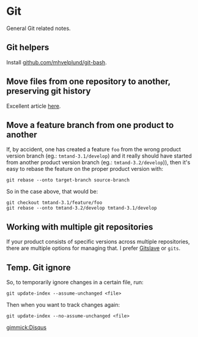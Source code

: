 # Git

General Git related notes.

## Git helpers

Install [github.com/mhvelplund/git-bash](https://github.com/mhvelplund/git-bash).

## Move files from one repository to another, preserving git history

Excellent article [here](https://medium.com/@ayushya/move-directory-from-one-repository-to-another-preserving-git-history-d210fa049d4b).

## Move a feature branch from one product to another

If, by accident, one has created a feature ``foo`` from the wrong product 
version branch (eg.: ``tmtand-3.1/develop``) and it really should have started
from another product version branch (eg.: ``tmtand-3.2/develop``)), then it's
easy to rebase the feature on the proper product version with:

    git rebase --onto target-branch source-branch

So in the case above, that would be:

    git checkout tmtand-3.1/feature/foo
    git rebase --onto tmtand-3.2/develop tmtand-3.1/develop

## Working with multiple git repositories

If your product consists of specific versions across multiple repositories, 
there are multiple options for managing that. I prefer 
[Gitslave](http://gitslave.sourceforge.net) or ``gits``.

## Temp. Git ignore

So, to temporarily ignore changes in a certain file, run:

    git update-index --assume-unchanged <file>

Then when you want to track changes again:

    git update-index --no-assume-unchanged <file>

[gimmick:Disqus](swissarmyronin-github-io)